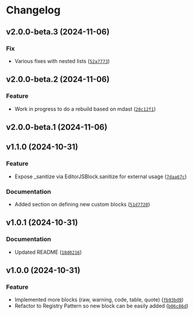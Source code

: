 # Changelog

<!--next-version-placeholder-->

## v2.0.0-beta.3 (2024-11-06)

### Fix

* Various fixes with nested lists ([`52a7773`](https://github.com/educationwarehouse/edwh-editorjs/commit/52a7773470dce3eee6a2d17d46b594551ed043a5))

## v2.0.0-beta.2 (2024-11-06)

### Feature

* Work in progress to do a rebuild based on mdast ([`28c12f1`](https://github.com/educationwarehouse/edwh-editorjs/commit/28c12f1f74c71a995f9f8097f1b26be45f835ad4))

## v2.0.0-beta.1 (2024-11-06)



## v1.1.0 (2024-10-31)

### Feature

* Expose _sanitize via EditorJSBlock.sanitize for external usage ([`7daa67c`](https://github.com/educationwarehouse/edwh-editorjs/commit/7daa67c90440510c83b573c22edf377cc2fd801f))

### Documentation

* Added section on defining new custom blocks ([`51d7720`](https://github.com/educationwarehouse/edwh-editorjs/commit/51d77208d4f8156e895de914f41bdeb882a508c0))

## v1.0.1 (2024-10-31)

### Documentation

* Updated README ([`18d0216`](https://github.com/educationwarehouse/edwh-editorjs/commit/18d021629bcb223b89a9731e9ad8c574248f75c7))

## v1.0.0 (2024-10-31)

### Feature

* Implemented more blocks (raw, warning, code, table, quote) ([`fb93bd9`](https://github.com/educationwarehouse/edwh-editorjs/commit/fb93bd959f06fa86bc23c9bfc51a8b7fddfc65f2))
* Refactor to Registry Pattern so new block can be easily added ([`b06c86d`](https://github.com/educationwarehouse/edwh-editorjs/commit/b06c86da623dd2a2d92f7c48353a1f3208fb5749))
